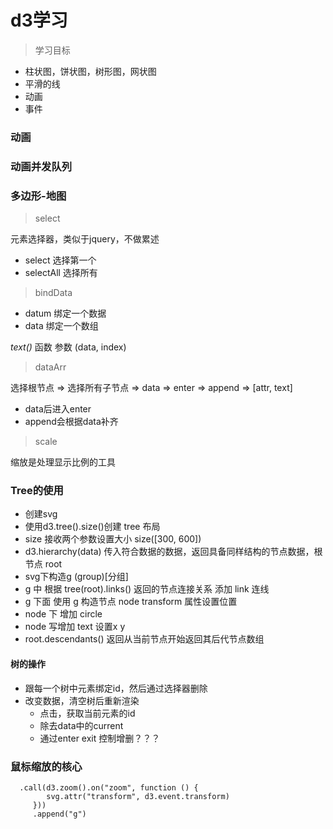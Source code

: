 # d3学习

> 学习目标

- 柱状图，饼状图，树形图，网状图
- 平滑的线
- 动画
- 事件


### 动画

### 动画并发队列

### 多边形-地图



> select

元素选择器，类似于jquery，不做累述
- select   选择第一个
- selectAll 选择所有


> bindData

- datum  绑定一个数据
- data   绑定一个数组

*text()* 函数 参数 (data, index)


> dataArr

选择根节点 => 选择所有子节点 => data => enter => append => [attr, text]

- data后进入enter
- append会根据data补齐

> scale 

缩放是处理显示比例的工具


### Tree的使用

- 创建svg
- 使用d3.tree().size()创建 tree 布局
- size 接收两个参数设置大小 size([300, 600])
- d3.hierarchy(data) 传入符合数据的数据，返回具备同样结构的节点数据，根节点 root
- svg下构造g (group)[分组] 
- g 中 根据 tree(root).links() 返回的节点连接关系 添加 link 连线 
- g 下面 使用 g 构造节点 node  transform 属性设置位置
- node 下 增加 circle
- node 写增加 text 设置x y
- root.descendants() 返回从当前节点开始返回其后代节点数组



#### 树的操作

- 跟每一个树中元素绑定id，然后通过选择器删除
- 改变数据，清空树后重新渲染
  - 点击，获取当前元素的id
  - 除去data中的current
  - 通过enter exit 控制增删？？？


### 鼠标缩放的核心

```
  .call(d3.zoom().on("zoom", function () {
        svg.attr("transform", d3.event.transform)
     }))
     .append("g")
```